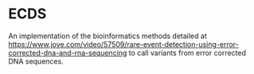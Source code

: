 # ECDS

An implementation of the bioinformatics methods detailed at https://www.jove.com/video/57509/rare-event-detection-using-error-corrected-dna-and-rna-sequencing to call variants from error corrected DNA sequences.


